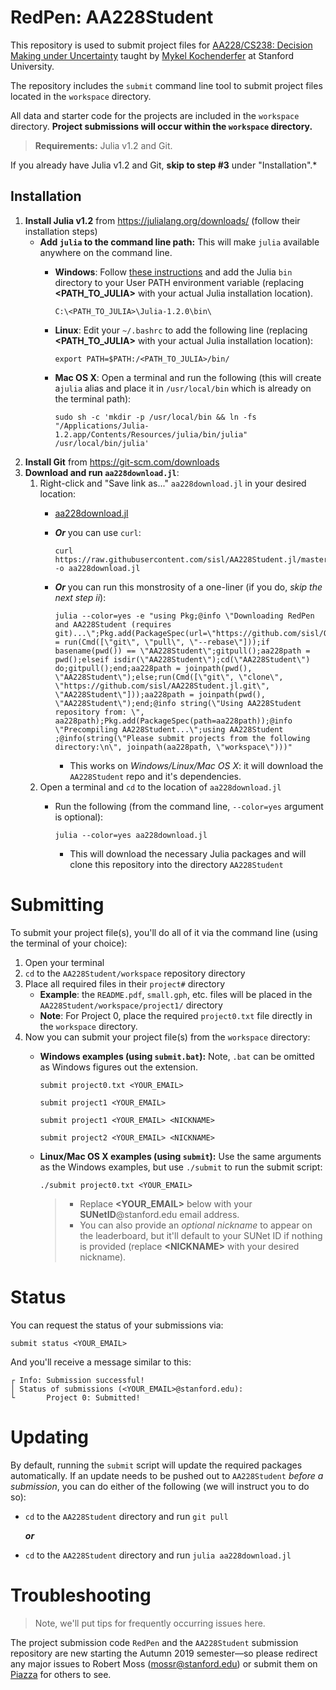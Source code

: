 



# RedPen: AA228Student

This repository is used to submit project files for [AA228/CS238: Decision Making under Uncertainty](https://aa228.stanford.edu) taught by [Mykel Kochenderfer](https://mykel.kochenderfer.com) at Stanford University.

The repository includes the `submit` command line tool to submit project files located in the `workspace` directory.

All data and starter code for the projects are included in the `workspace` directory. **Project submissions will occur within the `workspace` directory.**

> **Requirements:** Julia v1.2 and Git.

If you already have Julia v1.2 and Git, **skip to step #3** under "Installation".*


## Installation
1. **Install Julia v1.2** from https://julialang.org/downloads/ (follow their installation steps)
   - **Add `julia` to the command line path:** This will make `julia` available anywhere on the command line.
     - **Windows**:  Follow [these instructions](https://helpdeskgeek.com/windows-10/add-windows-path-environment-variable/) and add the Julia `bin` directory to your User PATH environment variable (replacing **<PATH_TO_JULIA>** with your actual Julia installation location).

           C:\<PATH_TO_JULIA>\Julia-1.2.0\bin\
     - **Linux**: Edit your `~/.bashrc` to add the following line (replacing **<PATH_TO_JULIA>** with your actual Julia installation location):

           export PATH=$PATH:/<PATH_TO_JULIA>/bin/
     - **Mac OS X**: Open a terminal and run the following (this will create a`julia` alias and place it in `/usr/local/bin` which is already on the terminal path):

           sudo sh -c 'mkdir -p /usr/local/bin && ln -fs "/Applications/Julia-1.2.app/Contents/Resources/julia/bin/julia" /usr/local/bin/julia'


2. **Install Git** from https://git-scm.com/downloads
3. **Download and run `aa228download.jl`**:
   1. Right-click and "Save link as..." `aa228download.jl` in your desired location:
      - [aa228download.jl](https://github.com/sisl/AA228Student.jl/raw/master/aa228download.jl)
      - ***Or*** you can use `curl`:

            curl https://raw.githubusercontent.com/sisl/AA228Student.jl/master/aa228download.jl -o aa228download.jl
      - ***Or*** you can run this monstrosity of a one-liner (if you do, *skip the next step ii*):

            julia --color=yes -e "using Pkg;@info \"Downloading RedPen and AA228Student (requires git)...\";Pkg.add(PackageSpec(url=\"https://github.com/sisl/Obfuscatee.jl.git\"));Pkg.add(PackageSpec(url=\"https://github.com/sisl/RedPen.jl.git\"));gitpull() = run(Cmd([\"git\", \"pull\", \"--rebase\"]));if basename(pwd()) == \"AA228Student\";gitpull();aa228path = pwd();elseif isdir(\"AA228Student\");cd(\"AA228Student\") do;gitpull();end;aa228path = joinpath(pwd(), \"AA228Student\");else;run(Cmd([\"git\", \"clone\", \"https://github.com/sisl/AA228Student.jl.git\", \"AA228Student\"]));aa228path = joinpath(pwd(), \"AA228Student\");end;@info string(\"Using AA228Student repository from: \", aa228path);Pkg.add(PackageSpec(path=aa228path));@info \"Precompiling AA228Student...\";using AA228Student ;@info(string(\"Please submit projects from the following directory:\n\", joinpath(aa228path, \"workspace\")))"
        - This works on *Windows/Linux/Mac OS X*: it will download the `AA228Student` repo and it's dependencies.
   2. Open a terminal and `cd` to the location of `aa228download.jl`
      - Run the following (from the command line, `--color=yes` argument is optional):

            julia --color=yes aa228download.jl
        - This will download the necessary Julia packages and will clone this repository into the directory `AA228Student`

# Submitting
To submit your project file(s), you'll do all of it via the command line (using the terminal of your choice):
1. Open your terminal
2. `cd` to the `AA228Student/workspace` repository directory
3. Place all required files in their `project#` directory
   - **Example**: the `README.pdf`, `small.gph`, etc. files will be placed in the `AA228Student/workspace/project1/` directory
   - **Note**: For Project 0, place the required `project0.txt` file directly in the `workspace` directory.
 4. Now you can submit your project file(s) from the `workspace` directory:
     - **Windows examples (using `submit.bat`):** Note, `.bat` can be omitted as Windows figures out the extension.

           submit project0.txt <YOUR_EMAIL>

           submit project1 <YOUR_EMAIL>

           submit project1 <YOUR_EMAIL> <NICKNAME>

           submit project2 <YOUR_EMAIL> <NICKNAME>

    - **Linux/Mac OS X examples (using `submit`):** Use the same arguments as the Windows examples, but use `./submit` to run the submit script:

          ./submit project0.txt <YOUR_EMAIL>
      > - Replace **<YOUR_EMAIL>** below with your **SUNetID**@stanford.edu email address.
      > - You can also provide an *optional nickname* to appear on the leaderboard, but it'll default to your SUNet ID if nothing is provided (replace **\<NICKNAME\>** with your desired nickname).

# Status
You can request the status of your submissions via:

    submit status <YOUR_EMAIL>

And you'll receive a message similar to this:

    ┌ Info: Submission successful!
    │ Status of submissions (<YOUR_EMAIL>@stanford.edu):
    └       Project 0: Submitted!

# Updating
By default, running the `submit` script will update the required packages automatically. If an update needs to be pushed out to `AA228Student` *before a submission*, you can do either of the following (we will instruct you to do so):
- `cd` to the `AA228Student` directory and run `git pull`

  ***or***

- `cd` to the `AA228Student` directory and run `julia aa228download.jl`

# Troubleshooting
> Note, we'll put tips for frequently occurring issues here.

The project submission code `RedPen` and the `AA228Student` submission repository are new starting the Autumn 2019 semester—so please redirect any major issues to Robert Moss (mossr@stanford.edu) or submit them on [Piazza](https://piazza.com/) for others to see.